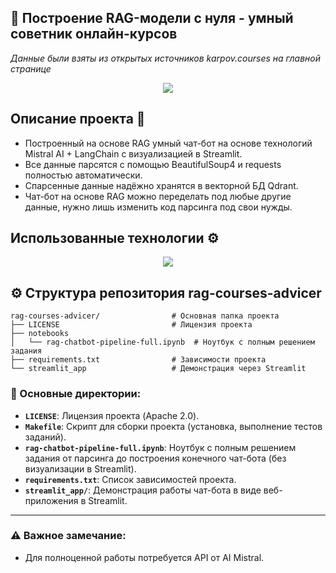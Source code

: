 ## 🤖 Построение RAG-модели с нуля - умный советник онлайн-курсов

*Данные были взяты из открытых источников karpov.courses на главной странице*

<p align="center">
  <img src="https://github.com/user-attachments/assets/5007ded4-e048-47dd-aa5d-01b0cb4053c2"/>
</p>

## Описание проекта 🚀

* Построенный на основе RAG умный чат-бот на основе технологий Mistral AI + LangChain с визуализацией в Streamlit.
* Все данные парсятся с помощью BeautifulSoup4 и requests полностью автоматически.
* Спарсенные данные надёжно хранятся в векторной БД Qdrant.
* Чат-бот на основе RAG можно переделать под любые другие данные, нужно лишь изменить код парсинга под свои нужды.

## Использованные технологии ⚙️
<p align="center">
  <a href="https://go-skill-icons.vercel.app/">
    <img src="https://go-skill-icons.vercel.app/api/icons?i=linux,python,pycharm,langchain,numpy,docker,streamlit,pandas,qdrant&theme=dark"/>
  </a>
</p>

## ⚙️ Структура репозитория **rag-courses-advicer**

```
rag-courses-advicer/                # Основная папка проекта
├── LICENSE                         # Лицензия проекта
├── notebooks
│   └── rag-chatbot-pipeline-full.ipynb  # Ноутбук с полным решением задания
├── requirements.txt                # Зависимости проекта
└── streamlit_app                   # Демонстрация через Streamlit
```

### 📁 Основные директории:
- **`LICENSE`**: Лицензия проекта (Apache 2.0).
- **`Makefile`**: Скрипт для сборки проекта (установка, выполнение тестов заданий).
- **`rag-chatbot-pipeline-full.ipynb`**: Ноутбук с полным решением задания от парсинга до построения конечного чат-бота (без визуализации в Streamlit).
- **`requirements.txt`**: Список зависимостей проекта.
- **`streamlit_app/`**: Демонстрация работы чат-бота в виде веб-приложения в Streamlit.

---

### ⚠️ Важное замечание:

* Для полноценной работы потребуется API от AI Mistral.
